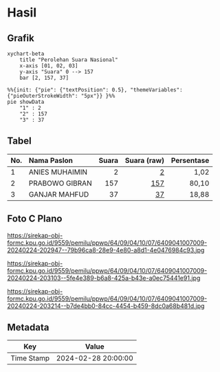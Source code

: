 # Hasil

## Grafik

```mermaid
xychart-beta
    title "Perolehan Suara Nasional"
    x-axis [01, 02, 03]
    y-axis "Suara" 0 --> 157
    bar [2, 157, 37]
```

```mermaid
%%{init: {"pie": {"textPosition": 0.5}, "themeVariables": {"pieOuterStrokeWidth": "5px"}} }%%
pie showData
    "1" : 2
    "2" : 157
    "3" : 37
```

## Tabel

| No. | Nama Paslon    | Suara | Suara (raw) | Persentase |
|:--- |:-------------- | -----:| -----------:| ----------:|
| 1   | ANIES MUHAIMIN | 2     | [2][p-1]    | 1,02       |
| 2   | PRABOWO GIBRAN | 157   | [157][p-2]  | 80,10      |
| 3   | GANJAR MAHFUD  | 37    | [37][p-3]   | 18,88      |


[p-1]: https://github.com/gigit-pemilu/pemilu-2024/blob/main/pilpres/hitung-suara/sub/64-kalimantan-timur/sub/09-penajam-paser-utara/sub/04-sepaku/sub/1007-maridan/sub/009-tps/sub/paslon-1.txt
[p-2]: https://github.com/gigit-pemilu/pemilu-2024/blob/main/pilpres/hitung-suara/sub/64-kalimantan-timur/sub/09-penajam-paser-utara/sub/04-sepaku/sub/1007-maridan/sub/009-tps/sub/paslon-2.txt
[p-3]: https://github.com/gigit-pemilu/pemilu-2024/blob/main/pilpres/hitung-suara/sub/64-kalimantan-timur/sub/09-penajam-paser-utara/sub/04-sepaku/sub/1007-maridan/sub/009-tps/sub/paslon-3.txt

## Foto C Plano

https://sirekap-obj-formc.kpu.go.id/9559/pemilu/ppwp/64/09/04/10/07/6409041007009-20240224-202947--79b96ca8-28e9-4e80-a8d1-4e0476984c93.jpg

https://sirekap-obj-formc.kpu.go.id/9559/pemilu/ppwp/64/09/04/10/07/6409041007009-20240224-203103--5fe4e389-b6a8-425a-b43e-a0ec75441e91.jpg

https://sirekap-obj-formc.kpu.go.id/9559/pemilu/ppwp/64/09/04/10/07/6409041007009-20240224-203214--b7de4bb0-84cc-4454-b459-8dc0a68b481d.jpg


## Metadata

| Key        | Value               |
| ---------- | ------------------- |
| Time Stamp | 2024-02-28 20:00:00 |



